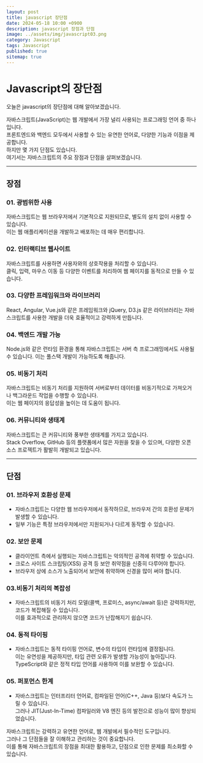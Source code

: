 ```yaml
---
layout: post
title: javascript 장단점
date: 2024-05-18 10:00 +0900
description: javascript 장점과 단점
image: ../assets/img/javascript03.png
category: Javascript
tags: Javascript
published: true
sitemap: true
---
```


# Javascript의 장단점
오늘은 javascript의 장단점에 대해 알아보겠습니다.

자바스크립트(JavaScript)는 웹 개발에서 가장 널리 사용되는 프로그래밍 언어 중 하나입니다.<br>
프론트엔드와 백엔드 모두에서 사용할 수 있는 유연한 언어로, 다양한 기능과 이점을 제공합니다.<br>
하지만 몇 가지 단점도 있습니다.<br>
여기서는 자바스크립트의 주요 장점과 단점을 살펴보겠습니다.

<hr />

## 장점 

### 01. 광범위한 사용

자바스크립트는 웹 브라우저에서 기본적으로 지원되므로, 별도의 설치 없이 사용할 수 있습니다.<br>
이는 웹 애플리케이션을 개발하고 배포하는 데 매우 편리합니다.

### 02. 인터랙티브 웹사이트

자바스크립트를 사용하면 사용자와의 상호작용을 처리할 수 있습니다.<br>
클릭, 입력, 마우스 이동 등 다양한 이벤트를 처리하여 웹 페이지를 동적으로 만들 수 있습니다.

### 03. 다양한 프레임워크와 라이브러리

React, Angular, Vue.js와 같은 프레임워크와 jQuery, D3.js 같은 라이브러리는 자바스크립트를 사용한 개발을 더욱 효율적이고 강력하게 만듭니다.

### 04. 백엔드 개발 가능

Node.js와 같은 런타임 환경을 통해 자바스크립트는 서버 측 프로그래밍에서도 사용될 수 있습니다. 이는 풀스택 개발이 가능하도록 해줍니다.

### 05. 비동기 처리

자바스크립트는 비동기 처리를 지원하여 서버로부터 데이터를 비동기적으로 가져오거나 백그라운드 작업을 수행할 수 있습니다.<br>
이는 웹 페이지의 응답성을 높이는 데 도움이 됩니다.

### 06. 커뮤니티와 생태계

자바스크립트는 큰 커뮤니티와 풍부한 생태계를 가지고 있습니다.<br>
Stack Overflow, GitHub 등의 플랫폼에서 많은 자원을 찾을 수 있으며, 다양한 오픈 소스 프로젝트가 활발히 개발되고 있습니다.

<hr />

## 단점

### 01. 브라우저 호환성 문제

- 자바스크립트는 다양한 웹 브라우저에서 동작하므로, 브라우저 간의 호환성 문제가 발생할 수 있습니다. <br>
- 일부 기능은 특정 브라우저에서만 지원되거나 다르게 동작할 수 있습니다.

### 02. 보안 문제

- 클라이언트 측에서 실행되는 자바스크립트는 악의적인 공격에 취약할 수 있습니다.<br>
- 크로스 사이트 스크립팅(XSS) 공격 등 보안 취약점을 신중히 다루어야 합니다.
- 브라우저 상에 소스가 노출되어서 보안에 취약하며 신경을 많이 써야 합니다.

### 03.비동기 처리의 복잡성

- 자바스크립트의 비동기 처리 모델(콜백, 프로미스, async/await 등)은 강력하지만, 코드가 복잡해질 수 있습니다.<br>
이를 효과적으로 관리하지 않으면 코드가 난잡해지기 쉽습니다.

### 04. 동적 타이핑

- 자바스크립트는 동적 타이핑 언어로, 변수의 타입이 런타임에 결정됩니다.<br>
이는 유연성을 제공하지만, 타입 관련 오류가 발생할 가능성이 높아집니다.<br>
TypeScript와 같은 정적 타입 언어를 사용하여 이를 보완할 수 있습니다.

### 05. 퍼포먼스 한계

- 자바스크립트는 인터프리터 언어로, 컴파일된 언어(C++, Java 등)보다 속도가 느릴 수 있습니다.<br>
그러나 JIT(Just-In-Time) 컴파일러와 V8 엔진 등의 발전으로 성능이 많이 향상되었습니다.


자바스크립트는 강력하고 유연한 언어로, 웹 개발에서 필수적인 도구입니다.<br>
그러나 그 단점들을 잘 이해하고 관리하는 것이 중요합니다.<br>
이를 통해 자바스크립트의 장점을 최대한 활용하고, 단점으로 인한 문제를 최소화할 수 있습니다.

